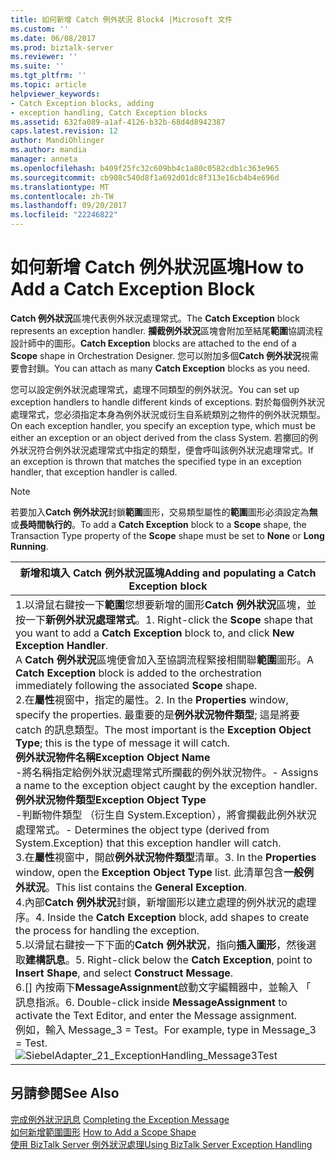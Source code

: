 ```yaml
---
title: 如何新增 Catch 例外狀況 Block4 |Microsoft 文件
ms.custom: ''
ms.date: 06/08/2017
ms.prod: biztalk-server
ms.reviewer: ''
ms.suite: ''
ms.tgt_pltfrm: ''
ms.topic: article
helpviewer_keywords:
- Catch Exception blocks, adding
- exception handling, Catch Exception blocks
ms.assetid: 632fa089-a1af-4126-b32b-68d4d8942387
caps.latest.revision: 12
author: MandiOhlinger
ms.author: mandia
manager: anneta
ms.openlocfilehash: b409f25fc32c609bb4c1a80c0582cdb1c363e965
ms.sourcegitcommit: cb908c540d8f1a692d01dc8f313e16cb4b4e696d
ms.translationtype: MT
ms.contentlocale: zh-TW
ms.lasthandoff: 09/20/2017
ms.locfileid: "22246822"
---
```

# <a name="how-to-add-a-catch-exception-block"></a><span data-ttu-id="a0700-102">如何新增 Catch 例外狀況區塊</span><span class="sxs-lookup"><span data-stu-id="a0700-102">How to Add a Catch Exception Block</span></span>
<span data-ttu-id="a0700-103">**Catch 例外狀況**區塊代表例外狀況處理常式。</span><span class="sxs-lookup"><span data-stu-id="a0700-103">The **Catch Exception** block represents an exception handler.</span></span> <span data-ttu-id="a0700-104">**攔截例外狀況**區塊會附加至結尾**範圍**協調流程設計師中的圖形。</span><span class="sxs-lookup"><span data-stu-id="a0700-104">**Catch Exception** blocks are attached to the end of a **Scope** shape in Orchestration Designer.</span></span> <span data-ttu-id="a0700-105">您可以附加多個**Catch 例外狀況**視需要會封鎖。</span><span class="sxs-lookup"><span data-stu-id="a0700-105">You can attach as many **Catch Exception** blocks as you need.</span></span>  
  
 <span data-ttu-id="a0700-106">您可以設定例外狀況處理常式，處理不同類型的例外狀況。</span><span class="sxs-lookup"><span data-stu-id="a0700-106">You can set up exception handlers to handle different kinds of exceptions.</span></span> <span data-ttu-id="a0700-107">對於每個例外狀況處理常式，您必須指定本身為例外狀況或衍生自系統類別之物件的例外狀況類型。</span><span class="sxs-lookup"><span data-stu-id="a0700-107">On each exception handler, you specify an exception type, which must be either an exception or an object derived from the class System.</span></span> <span data-ttu-id="a0700-108">若擲回的例外狀況符合例外狀況處理常式中指定的類型，便會呼叫該例外狀況處理常式。</span><span class="sxs-lookup"><span data-stu-id="a0700-108">If an exception is thrown that matches the specified type in an exception handler, that exception handler is called.</span></span>  
  
> [!NOTE]
>  <span data-ttu-id="a0700-109">若要加入**Catch 例外狀況**封鎖**範圍**圖形，交易類型屬性的**範圍**圖形必須設定為**無**或**長時間執行的**。</span><span class="sxs-lookup"><span data-stu-id="a0700-109">To add a **Catch Exception** block to a **Scope** shape, the Transaction Type property of the **Scope** shape must be set to **None** or **Long Running**.</span></span>  
  
|<span data-ttu-id="a0700-110">新增和填入 Catch 例外狀況區塊</span><span class="sxs-lookup"><span data-stu-id="a0700-110">Adding and populating a Catch Exception block</span></span>|  
|---------------------------------------------------|  
|<span data-ttu-id="a0700-111">1.以滑鼠右鍵按一下**範圍**您想要新增的圖形**Catch 例外狀況**區塊，並按一下**新例外狀況處理常式**。</span><span class="sxs-lookup"><span data-stu-id="a0700-111">1.  Right-click the **Scope** shape that you want to add a **Catch Exception** block to, and click **New Exception Handler**.</span></span><br />     <span data-ttu-id="a0700-112">A **Catch 例外狀況**區塊便會加入至協調流程緊接相關聯**範圍**圖形。</span><span class="sxs-lookup"><span data-stu-id="a0700-112">A **Catch Exception** block is added to the orchestration immediately following the associated **Scope** shape.</span></span><br /><span data-ttu-id="a0700-113">2.在**屬性**視窗中，指定的屬性。</span><span class="sxs-lookup"><span data-stu-id="a0700-113">2.  In the **Properties** window, specify the properties.</span></span> <span data-ttu-id="a0700-114">最重要的是**例外狀況物件類型**; 這是將要 catch 的訊息類型。</span><span class="sxs-lookup"><span data-stu-id="a0700-114">The most important is the **Exception Object Type**; this is the type of message it will catch.</span></span><br />     <span data-ttu-id="a0700-115">**例外狀況物件名稱**</span><span class="sxs-lookup"><span data-stu-id="a0700-115">**Exception Object Name**</span></span><br />     <span data-ttu-id="a0700-116">-將名稱指定給例外狀況處理常式所攔截的例外狀況物件。</span><span class="sxs-lookup"><span data-stu-id="a0700-116">- Assigns a name to the exception object caught by the exception handler.</span></span><br />     <span data-ttu-id="a0700-117">**例外狀況物件類型**</span><span class="sxs-lookup"><span data-stu-id="a0700-117">**Exception Object Type**</span></span><br />     <span data-ttu-id="a0700-118">-判斷物件類型 （衍生自 System.Exception），將會攔截此例外狀況處理常式。</span><span class="sxs-lookup"><span data-stu-id="a0700-118">- Determines the object type (derived from System.Exception) that this exception handler will catch.</span></span><br /><span data-ttu-id="a0700-119">3.在**屬性**視窗中，開啟**例外狀況物件類型**清單。</span><span class="sxs-lookup"><span data-stu-id="a0700-119">3.  In the **Properties** window, open the **Exception Object Type** list.</span></span> <span data-ttu-id="a0700-120">此清單包含**一般例外狀況**。</span><span class="sxs-lookup"><span data-stu-id="a0700-120">This list contains the **General Exception**.</span></span><br /><span data-ttu-id="a0700-121">4.內部**Catch 例外狀況**封鎖，新增圖形以建立處理的例外狀況的處理序。</span><span class="sxs-lookup"><span data-stu-id="a0700-121">4.  Inside the **Catch Exception** block, add shapes to create the process for handling the exception.</span></span><br /><span data-ttu-id="a0700-122">5.以滑鼠右鍵按一下下面的**Catch 例外狀況**，指向**插入圖形**，然後選取**建構訊息**。</span><span class="sxs-lookup"><span data-stu-id="a0700-122">5.  Right-click below the **Catch Exception**, point to **Insert Shape**, and select **Construct Message**.</span></span><br /><span data-ttu-id="a0700-123">6.[] 內按兩下**MessageAssignment**啟動文字編輯器中，並輸入 「 訊息指派。</span><span class="sxs-lookup"><span data-stu-id="a0700-123">6.  Double-click inside **MessageAssignment** to activate the Text Editor, and enter the Message assignment.</span></span><br />     <span data-ttu-id="a0700-124">例如，輸入 Message_3 = Test。</span><span class="sxs-lookup"><span data-stu-id="a0700-124">For example, type in Message_3 = Test.</span></span><br />     ![](../core/media/siebeladapter-21-exceptionhandling-message3test.gif "SiebelAdapter_21_ExceptionHandling_Message3Test")|  
  
## <a name="see-also"></a><span data-ttu-id="a0700-125">另請參閱</span><span class="sxs-lookup"><span data-stu-id="a0700-125">See Also</span></span>  
 <span data-ttu-id="a0700-126">[完成例外狀況訊息](../core/completing-the-exception-message2.md) </span><span class="sxs-lookup"><span data-stu-id="a0700-126">[Completing the Exception Message](../core/completing-the-exception-message2.md) </span></span>  
 <span data-ttu-id="a0700-127">[如何新增範圍圖形](../core/how-to-add-a-scope-shape3.md) </span><span class="sxs-lookup"><span data-stu-id="a0700-127">[How to Add a Scope Shape](../core/how-to-add-a-scope-shape3.md) </span></span>  
 [<span data-ttu-id="a0700-128">使用 BizTalk Server 例外狀況處理</span><span class="sxs-lookup"><span data-stu-id="a0700-128">Using BizTalk Server Exception Handling</span></span>](../core/using-biztalk-server-exception-handling1.md)